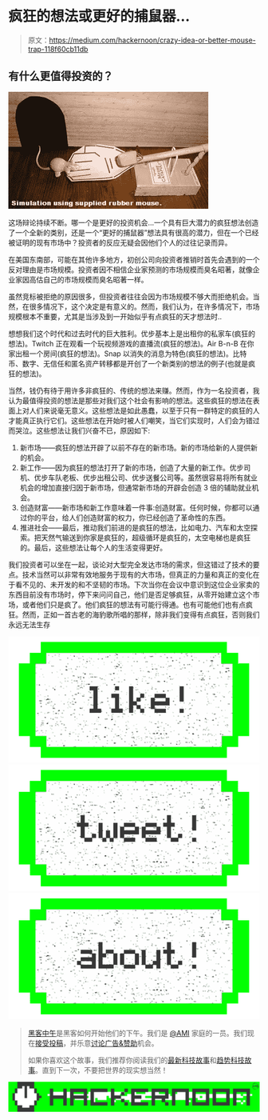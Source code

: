 # 疯狂的想法或更好的捕鼠器…

> 原文：<https://medium.com/hackernoon/crazy-idea-or-better-mouse-trap-118f60cb11db>

## 有什么更值得投资的？

![](img/43b1dcaf4d9aae992b3276dbe4226704.png)

这场辩论持续不断。哪一个是更好的投资机会…一个具有巨大潜力的疯狂想法创造了一个全新的类别，还是一个“更好的捕鼠器”想法具有很高的潜力，但在一个已经被证明的现有市场中？投资者的反应无疑会因他们个人的过往记录而异。

在美国东南部，可能在其他许多地方，初创公司向投资者推销时首先会遇到的一个反对理由是市场规模。投资者因不相信企业家预测的市场规模而臭名昭著，就像企业家因高估自己的市场规模而臭名昭著一样。

虽然竞标被拒绝的原因很多，但投资者往往会因为市场规模不够大而拒绝机会。当然，在很多情况下，这个决定是有意义的。然而，我们认为，在许多情况下，市场规模根本不重要，尤其是当涉及到一开始似乎有点疯狂的天才想法时..

想想我们这个时代和过去时代的巨大胜利。优步基本上是出租你的私家车(疯狂的想法)。Twitch 正在观看一个玩视频游戏的直播流(疯狂的想法)。Air B-n-B 在你家出租一个房间(疯狂的想法)。Snap 以消失的消息为特色(疯狂的想法)。比特币、数字、无信任和匿名资产转移都是开创了一个新类别的想法的例子(也就是疯狂的想法)。

当然，钱仍有待于用许多非疯狂的、传统的想法来赚。然而，作为一名投资者，我认为最值得投资的想法是那些对我们这个社会有影响的想法。这些疯狂的想法在表面上对人们来说毫无意义。这些想法是如此愚蠢，以至于只有一群特定的疯狂的人才能真正执行它们。这些想法在开始时被人们嘲笑，当它们实现时，人们会为错过而哭泣。这些想法让我们兴奋不已，原因如下:

1.  新市场——疯狂的想法开辟了以前不存在的新市场。新的市场给新的人提供新的机会。
2.  新工作——因为疯狂的想法打开了新的市场，创造了大量的新工作。优步司机、优步车队老板、优步出租公司、优步送餐公司等。虽然很容易将所有就业机会的增加直接归因于新市场，但通常新市场的开辟会创造 3 倍的辅助就业机会。
3.  创造财富——新市场和新工作意味着一件事:创造财富。任何时候，你都可以通过你的平台，给人们创造财富的权力，你已经创造了革命性的东西。
4.  推进社会——最后，推动我们前进的是疯狂的想法，比如电力、汽车和太空探索。把天然气输送到你家是疯狂的，超级循环是疯狂的，太空电梯也是疯狂的。最后，这些想法让每个人的生活变得更好。

我们投资者可以坐在一起，谈论对大型完全发达市场的需求，但这错过了技术的要点。技术当然可以非常有效地服务于现有的大市场，但真正的力量和真正的变化在于看不见的、未开发的和不坚韧的市场。下次当你在会议中意识到这位企业家卖的东西目前没有市场时，停下来问问自己，他们是否足够疯狂，从零开始建立这个市场，或者他们只是疯了。他们疯狂的想法有可能行得通。也有可能他们也有点疯狂。然而，正如一首古老的海豹歌所唱的那样，除非我们变得有点疯狂，否则我们永远无法生存

[![](img/50ef4044ecd4e250b5d50f368b775d38.png)](http://bit.ly/HackernoonFB)[![](img/979d9a46439d5aebbdcdca574e21dc81.png)](https://goo.gl/k7XYbx)[![](img/2930ba6bd2c12218fdbbf7e02c8746ff.png)](https://goo.gl/4ofytp)

> [黑客中午](http://bit.ly/Hackernoon)是黑客如何开始他们的下午。我们是 [@AMI](http://bit.ly/atAMIatAMI) 家庭的一员。我们现在[接受投稿](http://bit.ly/hackernoonsubmission)，并乐意[讨论广告&赞助](mailto:partners@amipublications.com)机会。
> 
> 如果你喜欢这个故事，我们推荐你阅读我们的[最新科技故事](http://bit.ly/hackernoonlatestt)和[趋势科技故事](https://hackernoon.com/trending)。直到下一次，不要把世界的现实想当然！

![](img/be0ca55ba73a573dce11effb2ee80d56.png)